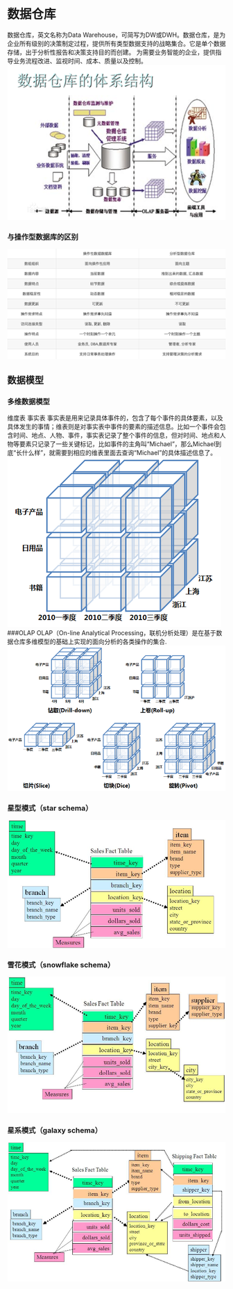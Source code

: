 # 数据仓库
数据仓库，英文名称为Data Warehouse，可简写为DW或DWH。数据仓库，是为企业所有级别的决策制定过程，提供所有类型数据支持的战略集合。它是单个数据存储，出于分析性报告和决策支持目的而创建。 为需要业务智能的企业，提供指导业务流程改进、监视时间、成本、质量以及控制。
![](./1.jpg)
### 与操作型数据库的区别
![数据仓库与操作型数据库的区别](./2.png)
## 数据模型
### 多维数据模型
维度表 事实表
事实表是用来记录具体事件的，包含了每个事件的具体要素，以及具体发生的事情；维表则是对事实表中事件的要素的描述信息。比如一个事件会包含时间、地点、人物、事件，事实表记录了整个事件的信息，但对时间、地点和人物等要素只记录了一些关键标记，比如事件的主角叫“Michael”，那么Michael到底“长什么样”，就需要到相应的维表里面去查询“Michael”的具体描述信息了。
![](./3.png)
###OLAP
OLAP（On-line Analytical Processing，联机分析处理）是在基于数据仓库多维模型的基础上实现的面向分析的各类操作的集合.
![](./4.png)
### 星型模式（star schema）
![](./5.jpg)
### 雪花模式（snowflake schema）
![](./6.jpg)
### 星系模式（galaxy schema）
![](./7.jpg)